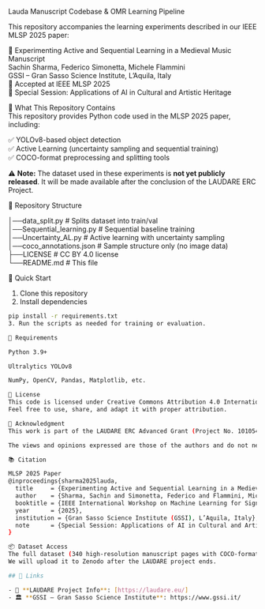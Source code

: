 
Lauda Manuscript Codebase & OMR Learning Pipeline

This repository accompanies the learning experiments described in our IEEE MLSP 2025 paper:

📝 Experimenting Active and Sequential Learning in a Medieval Music Manuscript  
Sachin Sharma, Federico Simonetta, Michele Flammini  
GSSI – Gran Sasso Science Institute, L’Aquila, Italy  
📅 Accepted at IEEE MLSP 2025  
🎨 Special Session: Applications of AI in Cultural and Artistic Heritage

📁 What This Repository Contains  
This repository provides Python code used in the MLSP 2025 paper, including:

✅ YOLOv8-based object detection  
✅ Active Learning (uncertainty sampling and sequential training)  
✅ COCO-format preprocessing and splitting tools  

⚠️ **Note:** The dataset used in these experiments is **not yet publicly released**. It will be made available after the conclusion of the LAUDARE ERC Project.

📁 Repository Structure

│──data_split.py            # Splits dataset into train/val  
│──Sequential_learning.py   # Sequential baseline training  
│──Uncertainty_AL.py        # Active learning with uncertainty sampling  
│──coco_annotations.json    # Sample structure only (no image data)  
├──LICENSE                  # CC BY 4.0 license  
└──README.md                # This file

🚀 Quick Start

1. Clone this repository  
2. Install dependencies  
```bash
pip install -r requirements.txt
3. Run the scripts as needed for training or evaluation.

🔧 Requirements

Python 3.9+

Ultralytics YOLOv8

NumPy, OpenCV, Pandas, Matplotlib, etc.

📜 License
This code is licensed under Creative Commons Attribution 4.0 International (CC BY 4.0).
Feel free to use, share, and adapt it with proper attribution.

🙏 Acknowledgment
This work is part of the LAUDARE ERC Advanced Grant (Project No. 101054750), funded by the European Union Horizon Europe Programme (2021–2027).

The views and opinions expressed are those of the authors and do not necessarily reflect those of the European Union or the European Research Council.

📚 Citation

MLSP 2025 Paper
@inproceedings{sharma2025lauda,
  title     = {Experimenting Active and Sequential Learning in a Medieval Music Manuscript},
  author    = {Sharma, Sachin and Simonetta, Federico and Flammini, Michele},
  booktitle = {IEEE International Workshop on Machine Learning for Signal Processing (MLSP)},
  year      = {2025},
  institution = {Gran Sasso Science Institute (GSSI), L’Aquila, Italy},
  note      = {Special Session: Applications of AI in Cultural and Artistic Heritage}
}

📦 Dataset Access  
The full dataset (340 high-resolution manuscript pages with COCO-format annotations) is **not yet released**.  
We will upload it to Zenodo after the LAUDARE project ends.

## 📌 Links

- 🧠 **LAUDARE Project Info**: [https://laudare.eu/]  
- 🏛️ **GSSI – Gran Sasso Science Institute**: https://www.gssi.it/
